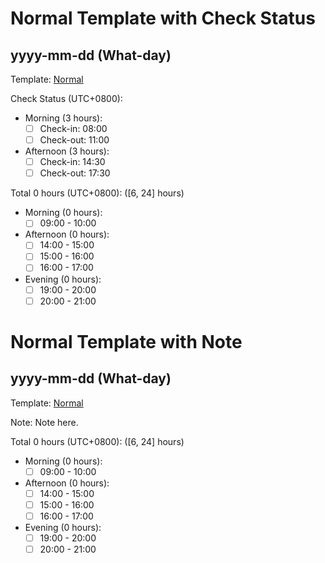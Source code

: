 # Normal Template with Check Status

## yyyy-mm-dd (What-day)

Template: [Normal](Templates/Normal-v2.md#normal-template-with-check-status)

Check Status (UTC+0800):

- Morning (3 hours):
  - [ ] Check-in: 08:00
  - [ ] Check-out: 11:00
- Afternoon (3 hours):
  - [ ] Check-in: 14:30
  - [ ] Check-out: 17:30

Total 0 hours (UTC+0800): ([6, 24] hours)

- Morning (0 hours):
  - [ ] 09:00 - 10:00

- Afternoon (0 hours):
  - [ ] 14:00 - 15:00
  - [ ] 15:00 - 16:00
  - [ ] 16:00 - 17:00

- Evening (0 hours):
  - [ ] 19:00 - 20:00
  - [ ] 20:00 - 21:00

# Normal Template with Note

## yyyy-mm-dd (What-day)

Template: [Normal](Templates/Normal-v2.md#normal-template-with-note)

Note: Note here.

Total 0 hours (UTC+0800): ([6, 24] hours)

- Morning (0 hours):
  - [ ] 09:00 - 10:00

- Afternoon (0 hours):
  - [ ] 14:00 - 15:00
  - [ ] 15:00 - 16:00
  - [ ] 16:00 - 17:00

- Evening (0 hours):
  - [ ] 19:00 - 20:00
  - [ ] 20:00 - 21:00
